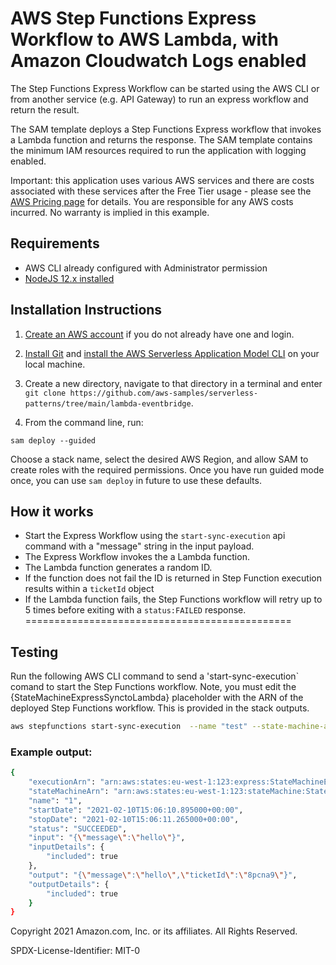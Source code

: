 # AWS Step Functions Express Workflow to AWS Lambda, with Amazon Cloudwatch Logs enabled 

The Step Functions Express Workflow can be started using the AWS CLI or from another service (e.g. API Gateway) to run an express workflow and return the result.

The SAM template deploys a Step Functions Express workflow that invokes a Lambda function and returns the response. The SAM template contains the minimum IAM resources required to run the application with logging enabled.

Important: this application uses various AWS services and there are costs associated with these services after the Free Tier usage - please see the [AWS Pricing page](https://aws.amazon.com/pricing/) for details. You are responsible for any AWS costs incurred. No warranty is implied in this example.

## Requirements

* AWS CLI already configured with Administrator permission
* [NodeJS 12.x installed](https://nodejs.org/en/download/)

## Installation Instructions

1. [Create an AWS account](https://portal.aws.amazon.com/gp/aws/developer/registration/index.html) if you do not already have one and login.

1. [Install Git](https://git-scm.com/book/en/v2/Getting-Started-Installing-Git) and [install the AWS Serverless Application Model CLI](https://docs.aws.amazon.com/serverless-application-model/latest/developerguide/serverless-sam-cli-install.html) on your local machine.

1. Create a new directory, navigate to that directory in a terminal and enter ```git clone https://github.com/aws-samples/serverless-patterns/tree/main/lambda-eventbridge```.

1. From the command line, run:
```
sam deploy --guided
```
Choose a stack name, select the desired AWS Region, and allow SAM to create roles with the required permissions. Once you have run guided mode once, you can use `sam deploy` in future to use these defaults.

## How it works

* Start the Express Workflow using the `start-sync-execution` api command with a "message" string in the input payload.
* The Express Workflow invokes the a Lambda function.
* The Lambda function generates a random ID.
* If the function does not fail the ID is returned in Step Function execution results within a `ticketId` object
* If the Lambda function fails, the Step Functions workflow will retry up to 5 times before exiting with a `status:FAILED` response.
==============================================

## Testing

Run the following AWS CLI command to send a 'start-sync-execution` comand to start the Step Functions workflow. Note, you must edit the {StateMachineExpressSynctoLambda} placeholder with the ARN of the deployed Step Functions workflow. This is provided in the stack outputs.

```bash
aws stepfunctions start-sync-execution  --name "test" --state-machine-arn "{StateMachineExpressSynctoLambda}" --input "{\"message\":\"hello\"}"
```

### Example output:

```bash
{
    "executionArn": "arn:aws:states:eu-west-1:123:express:StateMachineExpressSynctoLambda-ftxlCWos7gZd:1:0d806925-361f-4dbf-af36-05ab6a40a8ec",
    "stateMachineArn": "arn:aws:states:eu-west-1:123:stateMachine:StateMachineExpressSynctoLambda-ftxlCWos7gZd",
    "name": "1",
    "startDate": "2021-02-10T15:06:10.895000+00:00",
    "stopDate": "2021-02-10T15:06:11.265000+00:00",
    "status": "SUCCEEDED",
    "input": "{\"message\":\"hello\"}",
    "inputDetails": {
        "included": true
    },
    "output": "{\"message\":\"hello\",\"ticketId\":\"8pcna9\"}",
    "outputDetails": {
        "included": true
    }
}
```
Copyright 2021 Amazon.com, Inc. or its affiliates. All Rights Reserved.

SPDX-License-Identifier: MIT-0
